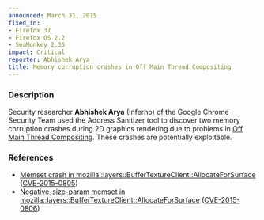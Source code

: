 ```yaml
---
announced: March 31, 2015
fixed_in:
- Firefox 37
- Firefox OS 2.2
- SeaMonkey 2.35
impact: Critical
reporter: Abhishek Arya
title: Memory corruption crashes in Off Main Thread Compositing
---
```


<h3>Description</h3>

<p>Security researcher <strong>Abhishek Arya</strong> (Inferno) of the Google
Chrome Security Team used the Address Sanitizer tool to discover two memory
corruption crashes during 2D graphics rendering due to problems in <a
href="https://wiki.mozilla.org/Platform/GFX/OffMainThreadCompositing">Off Main
Thread Compositing</a>. These crashes are potentially exploitable. 
</p>

<h3>References</h3>

<ul>
  <li><a href="https://bugzilla.mozilla.org/show_bug.cgi?id=1135511">
        Memset crash in
mozilla::layers::BufferTextureClient::AllocateForSurface</a>
(<a href="http://cve.mitre.org/cgi-bin/cvename.cgi?name=CVE-2015-0805"
class="ex-ref">CVE-2015-0805</a>)</li>
  <li><a href="https://bugzilla.mozilla.org/show_bug.cgi?id=1099437">
       Negative-size-param memset in
mozilla::layers::BufferTextureClient::AllocateForSurface</a>
(<a href="http://cve.mitre.org/cgi-bin/cvename.cgi?name=CVE-2015-0806"
class="ex-ref">CVE-2015-0806</a>)</li>
</ul>



